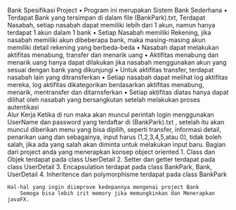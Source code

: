 Bank
	Spesifikasi Project
		• Program ini merupakan Sistem Bank Sederhana
		• Terdapat Bank yang tersimpan di dalam file (BankPark).txt, Terdapat Nasabah, 	setiap nasabah dapat memiliki lebih dari 1 akun, namun hanya terdapat 1 akun 	dalam 1 bank
		• Setiap Nasabah memiliki Rekening, jika nasabah memiliki akun dibeberapa bank, maka masing-masing akun memiliki detail rekening yang berbeda-beda
		• Nasabah dapat melakukan aktifitas menabung, transfer dan menarik uang
		• Aktifitas menabung dan menarik uang hanya dapat dilakukan jika nasabah menggunakan akun yang sesuai dengan bank yang 			dikunjungi
		• Untuk aktifitas transfer, terdapat nasabah lain yang ditransferkan
		• Setiap nasabah dapat melihat log aktifitas mereka, log aktifitas dikategorikan berdasarkan aktifitas menabung, menarik, mentransfer dan ditarnsferkan
		• Setiap aktifitas diatas hanya dapat dilihat oleh nasabah yang bersangkutan setelah melakukan proses autentikasi	
	Alur Kerja
		Ketika di run maka akan muncul perintah login menggunakan UserName dan password yang terdaftar di (BankPark).txt , setelah itu akan muncul diberikan menu yang bisa dipilih, seperti transfer, informasi detail, penarikan uang dan sebagainya, input harus (1,2,3,4,5,atau 0), tidak boleh salah, jika ada yang salah akan diminta untuk melakukan input baru.
	Bagian dari project anda yang menerapkan konsep object oriented
		1. Class dan Objek terdapat pada class UserDetail
		2. Setter dan getter terdapat pada  class UserDetail
		3. Encapsulation terdapat pada class BankPark, Bank, UserDetail
		4. Inheritence dan polymorphisme terdapat pada class BankPark

	Hal-hal yang ingin diimprove kedepannya mengenai project Bank 
		Semoga bisa lebih irit memory jika memungkinkan dan Menerapkan javaFX.
